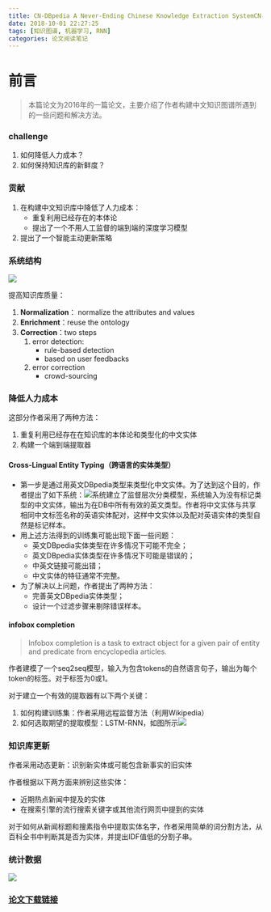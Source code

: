 ```yaml
---
title: CN-DBpedia A Never-Ending Chinese Knowledge Extraction SystemCN-DBpedia System
date: 2018-10-01 22:27:25
tags: [知识图谱, 机器学习, RNN]
categories: 论文阅读笔记
---
```


# 前言

> 本篇论文为2016年的一篇论文，主要介绍了作者构建中文知识图谱所遇到的一些问题和解决方法。

<!-- more -->

### challenge

1. 如何降低人力成本？
2. 如何保持知识库的新鲜度？

### 贡献

1. 在构建中文知识库中降低了人力成本：
   - 重复利用已经存在的本体论
   - 提出了一个不用人工监督的端到端的深度学习模型
2. 提出了一个智能主动更新策略

### 系统结构

![](https://i.loli.net/2018/09/26/5baaf081b2644.jpg)

提高知识库质量：

1. **Normalization**： normalize the attributes and values
2. **Enrichment**：reuse the ontology
3. **Correction**：two steps
   1. error detection:
      - rule-based detection
      - based on user feedbacks
   2. error correction
      - crowd-sourcing

### 降低人力成本

这部分作者采用了两种方法：

1. 重复利用已经存在在知识库的本体论和类型化的中文实体
2. 构建一个端到端提取器

#### Cross-Lingual Entity Typing（跨语言的实体类型）

- 第一步是通过用英文DBpedia类型来类型化中文实体。为了达到这个目的，作者提出了如下系统：![](https://i.loli.net/2018/10/01/5bb2273b35ab0.jpg)系统建立了监督层次分类模型，系统输入为没有标记类型的中文实体，输出为在DB中所有有效的英文类型。作者将中文实体与共享相同中文标签名称的英语实体配对，这样中文实体以及配对英语实体的类型自然是标记样本。
- 用上述方法得到的训练集可能出现下面一些问题：
  - 英文DBpedia实体类型在许多情况下可能不完全；
  - 英文DBpedia实体类型在许多情况下可能是错误的；
  - 中英文链接可能出错；
  - 中文实体的特征通常不完整。
- 为了解决以上问题，作者提出了两种方法：
  - 完善英文DBpedia实体类型；
  - 设计一个过滤步骤来剔除错误样本。

#### infobox completion

> Infobox completion is a task to extract object for a given pair of entity and predicate from encyclopedia articles.

作者建模了一个seq2seq模型，输入为包含tokens的自然语言句子，输出为每个token的标签。对于标签为0或1。

对于建立一个有效的提取器有以下两个关键：

1. 如何构建训练集：作者采用远程监督方法（利用Wikipedia）
2. 如何选取期望的提取模型：LSTM-RNN，如图所示![](https://i.loli.net/2018/10/01/5bb22b72af582.jpg)

### 知识库更新

作者采用动态更新：识别新实体或可能包含新事实的旧实体

作者根据以下两方面来辨别这些实体：

- 近期热点新闻中提及的实体
- 在搜索引擎的流行搜索关键字或其他流行网页中提到的实体

对于如何从新闻标题和搜素指令中提取实体名字，作者采用简单的词分割方法，从百科全书中判断其是否为实体，并提出IDF值低的分割子串。

### 统计数据

![](https://i.loli.net/2018/10/01/5bb22d57ab3ec.jpg)

### [论文下载链接](https://www.researchgate.net/publication/318144300_CN-DBpedia_A_Never-Ending_Chinese_Knowledge_Extraction_System)


